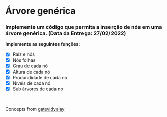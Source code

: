# Árvore genérica

### Implemente um código que permita a inserção de nós em uma árvore genérica. (Data da Entrega: 27/02/2022)
**Implemente as seguintes funções:**  
- [x] Raiz e nós
- [x] Nós folhas
- [x] Grau de cada nó
- [x] Altura de cada nó
- [x] Produndidade de cada nó
- [x] Níveis de cada nó
- [x] Sub árvores de cada nó

<br>

Concepts from [gatevidyalay](https://www.gatevidyalay.com/tag/degree-of-node/)